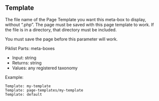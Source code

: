 ## Template

The file name of the Page Template you want this meta-box to display, without “.php”. The page must be saved with this page template to work. If the file is in a directory, that directory must be included.

You must save the page before this parameter will work.

Piklist Parts: meta-boxes

* Input:  string
* Returns:  string
* Values:  any registered taxonomy

Example:
```
Template: my-template
Template: page-templates/my-template
Template: default
```
